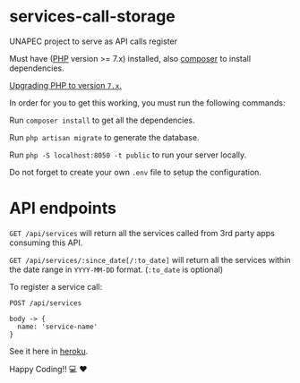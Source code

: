 # services-call-storage
UNAPEC project to serve as API calls register

Must have ([PHP](https://www.digitalocean.com/community/tutorials/how-to-install-linux-apache-mysql-php-lamp-stack-on-ubuntu-16-04) version >= 7.x) installed, also [composer](https://getcomposer.org/download/) to install dependencies.

[Upgrading PHP to version `7.x`.](https://www.digitalocean.com/community/tutorials/how-to-upgrade-to-php-7-on-ubuntu-14-04)

In order for you to get this working, you must run the following commands:

Run `composer install` to get all the dependencies.

Run `php artisan migrate` to generate the database.

Run `php -S localhost:8050 -t public` to run your server locally.

Do not forget to create your own `.env` file to setup the configuration.

# API endpoints

`GET /api/services` will return all the services called from 3rd party apps consuming this API.

`GET /api/services/:since_date[/:to_date]` will return all the services within the date range in `YYYY-MM-DD` format. (`:to_date` is optional)

To register a service call:

```
POST /api/services

body -> {
  name: 'service-name'
}
```

See it here in [heroku](http://pure-fortress-91669.herokuapp.com/).

Happy Coding!! :computer: :heart:
